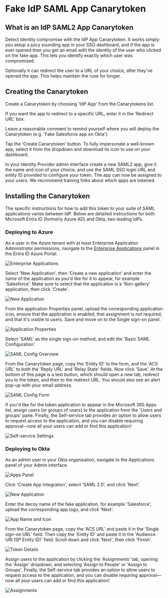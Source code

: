 # Fake IdP SAML App Canarytoken

## What is an IdP SAML2 App Canarytoken

Detect identity compromise with the IdP App Canarytoken. It works simply: you setup a juicy sounding app in your SSO dashboard, and if the app is ever opened then you get an email with the identity of the user who clicked on the fake app. This lets you identify exactly which user was compromised.

Optionally it can redirect the user to a URL of your choice, after they've opened the app. This helps maintain the ruse for longer.

## Creating the Canarytoken

Create a Canarytoken by choosing 'IdP App' from the Canarytokens list.

If you want the app to redirect to a specific URL, enter it in the 'Redirect URL' box.

Leave a reasonable comment to remind yourself where you will deploy the Canarytoken (e.g. 'Fake Salesforce app on Okta').

Tap the 'Create Canarytoken' button. To fully impersonate a well-known app, select it from the dropdown and download its icon to use on your dashboard.

In your Identity Provider admin interface create a new SAML2 app, give it the name and icon of your choice, and use the SAML SSO login URL and entity ID provided to configure your token. The app can now be assigned to your users. We recommend training folks about which apps are tokened.

## Installing the Canarytoken

The specific instructions for how to add this token to your suite of SAML applications varies between IdP. Below are detailed instructions for both Microsoft Entra ID (formerly Azure AD) and Okta, two leading IdPs.

### Deploying to Azure

As a user in the Azure tenant with at least Enterprise Application Administrator permissions, navigate to the [Enterprise Applications](https://portal.azure.com/#view/Microsoft_AAD_IAM/StartboardApplicationsMenuBlade/~/AppAppsPreview/menuId~/null) panel in the Entra ID Azure Portal. 

![Enterprise Applications](../.vuepress/images/idp_app/entra_enterpriseapp.png)

Select 'New Application', then 'Create a new application' and enter the name of the application as you'd like for it to appear, for example 'Salesforce'. Make sure to select that the application is a 'Non-gallery' application, then click 'Create'.

![New Application](../.vuepress/images/idp_app/entra_createnew.png)

From the application Properties panel, upload the corresponding application icon, ensure that the application is enabled, that assignment is not required, and that it's visible to users. Save and move on to the Single sign-on panel.

![Application Properties](../.vuepress/images/idp_app/entra_properties.png)


Select 'SAML' as the single sign-on method, and edit the 'Basic SAML Configuration'. 

![SAML Config Overview](../.vuepress/images/idp_app/entra_saml.png)

From the Canarytoken page, copy the 'Entity ID' to the form, and the 'ACS URL' to *both* the 'Reply URL' and 'Relay State' fields. Now click 'Save'. At the bottom of this page is a test button, which should open a new tab, redirect you to the token, and then to the redirect URL. You should also see an alert pop-up with your email address.

![SAML Config Form](../.vuepress/images/idp_app/entra_configedsaml.png)

If you'd like for the token application to appear in the Microsoft 365 Apps list, assign users (or groups of users) to the application from the 'Users and groups' pane. Finally, the Self-service tab provides an option to allow users to request access to the application, and you can disable requiring approval--now all your users can add or find this application!

![Self-service Settings](../.vuepress/images/idp_app/entra_selfservice.png)

### Deploying to Okta
As an admin user in your Okta organisation, navigate to the Applications panel of your Admin interface. 

![Apps Panel](../.vuepress/images/idp_app/okta_apps.png)

Click 'Create App Integration', select 'SAML 2.0', and click 'Next'. 

![New Application](../.vuepress/images/idp_app/okta_newapp.png)

Enter the decoy name of the fake application, for example 'Salesforce', upload the corresponding app logo, and click 'Next'.

![App Name and Icon](../.vuepress/images/idp_app/okta_nameicon.png)

From the Canarytoken page, copy the 'ACS URL' and paste it in the 'Single sign-on URL' field. Then copy the 'Entity ID' and paste it in the 'Audience URI (SP Entity ID)' field. Scroll down and click 'Next', then click 'Finish'. 

![Token Details](../.vuepress/images/idp_app/okta_tokendetails.png)

Assign users to the application by clicking the 'Assignments' tab, opening the 'Assign' dropdown, and selecting 'Assign to People' or 'Assign to Groups'. Finally, the Self-service tab provides an option to allow users to request access to the application, and you can disable requiring approval—now all your users can add or find this application!

![Assignments](../.vuepress/images/idp_app/okta_assign.png)
